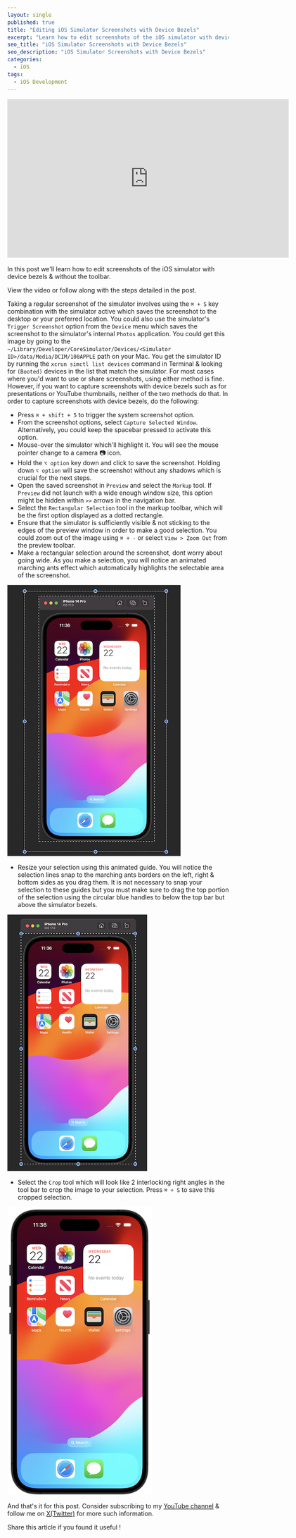 ```yaml
---
layout: single
published: true
title: "Editing iOS Simulator Screenshots with Device Bezels"
excerpt: "Learn how to edit screenshots of the iOS simulator with device bezels & without the toolbar."
seo_title: "iOS Simulator Screenshots with Device Bezels"
seo_description: "iOS Simulator Screenshots with Device Bezels"
categories:
  - iOS
tags:
  - iOS Development
---
```

<iframe width="640" height="360" src="https://www.youtube-nocookie.com/embed/nHwepVSd7t4?controls=0" frameborder="0" allowfullscreen></iframe>

In this post we'll learn how to edit screenshots of the iOS simulator with device bezels & without the toolbar.

<!--![image](/assets/images/post8/screenshotbeforeafter.png)-->

View the video or follow along with the steps detailed in the post.

Taking a regular screenshot of the simulator involves using the `⌘ + S` key combination with the simulator active which saves the screenshot to the desktop or your preferred location. You could also use the simulator's `Trigger Screenshot`
option from the `Device` menu which saves the screenshot to the simulator's internal `Photos` application. You could get this image by going to the `~/Library/Developer/CoreSimulator/Devices/<Simulator ID>/data/Media/DCIM/100APPLE` path on your Mac. You get the simulator ID by running the `xcrun simctl list devices` command in Terminal & looking for `(Booted)` devices in the list that match the simulator.
For most cases where you'd want to use or share screenshots, using either method is fine. However, if you want to capture screenshots with device bezels such as for presentations or YouTube thumbnails, neither of the two methods do that. In order to capture screenshots with device bezels, do the following:
* Press `⌘ + shift + 5` to trigger the system screenshot option.
* From the screenshot options, select `Capture Selected Window`. Alternatively, you could keep the spacebar pressed to activate this option.
* Mouse-over the simulator which'll highlight it. You will see the mouse pointer change to a camera 📷 icon. 
* Hold the `⌥ option` key down and click to save the screenshot. Holding down `⌥ option` will save the screenshot without any shadows which is crucial for the next steps.
* Open the saved screenshot in `Preview` and select the `Markup` tool. If `Preview` did not launch with a wide enough window size, this option might be hidden within `>>` arrows in the navigation bar.
* Select the `Rectangular Selection` tool in the markup toolbar, which will be the first option displayed as a dotted rectangle.
* Ensure that the simulator is sufficiently visible & not sticking to the edges of the preview window in order to make a good selection. You could zoom out of the image using `⌘ + -` or select `View > Zoom Out` from the preview toolbar.
* Make a rectangular selection around the screenshot, dont worry about going wide. As you make a selection, you will notice an animated marching ants effect which automatically highlights the selectable area of the screenshot.

![image](/assets/images/post8/screenshotmarchingants.png)

* Resize your selection using this animated guide. You will notice the selection lines snap to the marching ants borders on the left, right & bottom sides as you drag them. It is not necessary to snap your selection to these guides but you must make sure to drag the top portion of the selection using the circular blue handles to below the top bar but above the simulator bezels.

![image](/assets/images/post8/screenshotselection.png)

* Select the `Crop` tool which will look like 2 interlocking right angles in the tool bar to crop the image to your selection. Press `⌘ + S` to save this cropped selection.


![image](/assets/images/post8/screenshotY.png)


And that's it for this post. Consider subscribing to my [YouTube channel](https://www.youtube.com/@swiftodyssey?sub_confirmation=1) & follow me on [X(Twitter)](https://twitter.com/swift_odyssey) for more such information. 

Share this article if you found it useful !
